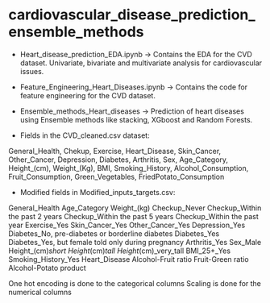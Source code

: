 # cardiovascular_disease_prediction_ensemble_methods

* Heart_disease_prediction_EDA.ipynb -> Contains the EDA for the CVD dataset. Univariate, bivariate and multivariate analysis for cardiovascular issues.

* Feature_Engineering_Heart_Diseases.ipynb -> Contains the code for feature engineering for the CVD dataset. 

* Ensemble_methods_Heart_diseases -> Prediction of heart diseases using Ensemble methods like stacking, XGboost and Random Forests.

* Fields in the CVD_cleaned.csv dataset:

General_Health, Chekup, Exercise, Heart_Disease, Skin_Cancer, Other_Cancer, Depression, Diabetes, Arthritis, Sex, Age_Category, Height_(cm), Weight_(Kg), BMI, Smoking_History, Alcohol_Consumption, Fruit_Consumption, Green_Vegetables, FriedPotato_Consumption

* Modified fields in Modified_inputs_targets.csv:

General_Health	Age_Category	Weight_(kg)	Checkup_Never	Checkup_Within the past 2 years	Checkup_Within the past 5 years	Checkup_Within the past year	Exercise_Yes	Skin_Cancer_Yes	Other_Cancer_Yes	Depression_Yes	Diabetes_No, pre-diabetes or borderline diabetes	Diabetes_Yes	Diabetes_Yes, but female told only during pregnancy	Arthritis_Yes	Sex_Male	Height_(cm)_short	Height_(cm)_tall	Height_(cm)_very_tall	BMI_25+_Yes	Smoking_History_Yes	Heart_Disease	Alcohol-Fruit ratio	Fruit-Green ratio	Alcohol-Potato product

One hot encoding is done to the categorical columns
Scaling is done for the numerical columns
